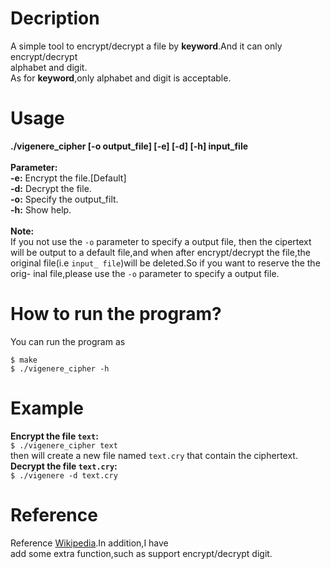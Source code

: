 # Decription
A simple tool to encrypt/decrypt a file by **keyword**.And it can only encrypt/decrypt           
alphabet and digit.         
As for **keyword**,only alphabet and digit is acceptable.        
# Usage
**./vigenere\_cipher \[-o output\_file\] \[-e\] \[-d\] \[-h\] input\_file**           
<br />
**Parameter:**        
**-e:** Encrypt the file.[Default]      
**-d:** Decrypt the file.        
**-o:** Specify the output\_filt.     
**-h:** Show help.       
<br />
**Note:**          
If you not use the `-o` parameter to specify a output file,
then the cipertext will be output to a default file,and when
after encrypt/decrypt the file,the original file(i.e `input_
file`)will be deleted.So if you want to reserve the the orig-
inal file,please use the `-o` parameter to specify a output
file.
# How to run the program?
You can run the program as          
```
$ make        
$ ./vigenere_cipher -h
```
# Example
**Encrypt the file `text`:**          
`$ ./vigenere_cipher text`     
then will create a new file named `text.cry` that contain the ciphertext.              
**Decrypt the file `text.cry`:**           
`$ ./vigenere -d text.cry`        

# Reference
Reference [Wikipedia](https://en.wikipedia.org/wiki/Vigen%C3%A8re_cipher).In addition,I have     
add some extra function,such as support encrypt/decrypt digit.                

